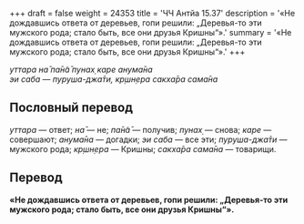 +++
draft = false
weight = 24353
title = 'ЧЧ Антйа 15.37'
description = '«Не дождавшись ответа от деревьев, гопи решили: „Деревья-то эти мужского рода; стало быть, все они друзья Кришны“».'
summary = '«Не дождавшись ответа от деревьев, гопи решили: „Деревья-то эти мужского рода; стало быть, все они друзья Кришны“».'
+++

_уттара на̄ па̄н̃а̄ пунах̣ каре анума̄на  
эи саба — пуруша-джа̄ти, кр̣шн̣ера сакха̄ра сама̄на_

## Пословный перевод

_уттара_ — ответ; _на̄_ — не; _па̄н̃а̄_ — получив; _пунах̣_ — снова; _каре_ — совершают; _анума̄на_ — догадки; _эи_ _саба_ — все эти; _пуруша_\-_джа̄ти_ — мужского рода; _кр̣шн̣ера_ — Кришны; _сакха̄ра_ _сама̄на_ — товарищи.

## Перевод

**«Не дождавшись ответа от деревьев, гопи решили: „Деревья-то эти мужского рода; стало быть, все они друзья Кришны“».**
